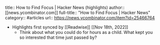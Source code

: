 title:: How to Find Focus | Hacker News (highlights)
author:: [[news.ycombinator.com]]
full-title:: "How to Find Focus | Hacker News"
category:: #articles
url:: https://news.ycombinator.com/item?id=25466764

- Highlights first synced by [[Readwise]] [[Nov 18th, 2022]]
	- Think about what you could do for hours as a child. What kept you so interested that time just passed by?